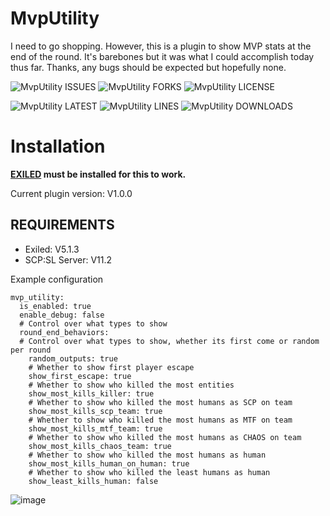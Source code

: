 # MvpUtility

I need to go shopping. However, this is a plugin to show MVP stats at the end of the round. It's barebones but it was what I could accomplish today thus far. Thanks, any bugs should be expected but hopefully none. 

![MvpUtility ISSUES](https://img.shields.io/github/issues/Undid-Iridium/MvpUtility)
![MvpUtility FORKS](https://img.shields.io/github/forks/Undid-Iridium/MvpUtility)
![MvpUtility LICENSE](https://img.shields.io/github/license/Undid-Iridium/MvpUtility)


![MvpUtility LATEST](https://img.shields.io/github/v/release/Undid-Iridium/MvpUtility?include_prereleases&style=flat-square)
![MvpUtility LINES](https://img.shields.io/tokei/lines/github/Undid-Iridium/MvpUtility)
![MvpUtility DOWNLOADS](https://img.shields.io/github/downloads/Undid-Iridium/MvpUtility/total?style=flat-square)



# Installation

**[EXILED](https://github.com/Exiled-Team/EXILED) must be installed for this to work.**

Current plugin version: V1.0.0

## REQUIREMENTS
* Exiled: V5.1.3
* SCP:SL Server: V11.2


Example configuration
```
mvp_utility:
  is_enabled: true
  enable_debug: false
  # Control over what types to show
  round_end_behaviors:
  # Control over what types to show, whether its first come or random per round
    random_outputs: true
    # Whether to show first player escape
    show_first_escape: true
    # Whether to show who killed the most entities
    show_most_kills_killer: true
    # Whether to show who killed the most humans as SCP on team
    show_most_kills_scp_team: true
    # Whether to show who killed the most humans as MTF on team
    show_most_kills_mtf_team: true
    # Whether to show who killed the most humans as CHAOS on team
    show_most_kills_chaos_team: true
    # Whether to show who killed the most humans as human
    show_most_kills_human_on_human: true
    # Whether to show who killed the least humans as human
    show_least_kills_human: false
 ```
 
![image](https://user-images.githubusercontent.com/24619207/164560059-86400e47-20e9-4e5c-bb8d-c95071677834.png)
